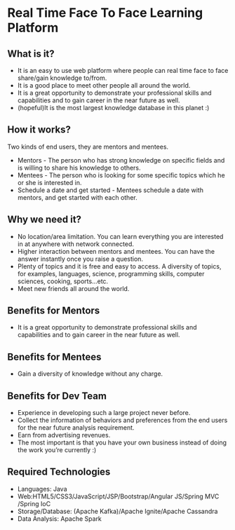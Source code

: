 # Real Time Face To Face Learning Platform
## What is it?
* It is an easy to use web platform where people can real time face to face share/gain knowledge to/from.
* It is a good place to meet other people all around the world.
* It is a great opportunity to demonstrate your professional  skills and capabilities and to gain career in the near future as well.
* (hopeful)It is the most largest knowledge database in this planet :)
## How it works?
Two kinds of end users, they are mentors and mentees.
* Mentors - The person who has strong knowledge on specific fields and is willing to share his knowledge to others.
* Mentees - The person who is looking for some specific topics which he or she is interested in.
* Schedule a date and get started - Mentees schedule a date with mentors, and get started with each other.
## Why we need it?
* No location/area limitation. You can learn everything you are interested in at anywhere with network connected.
* Higher interaction between mentors and mentees. You can have the answer instantly once you raise a question.
* Plenty of topics and it is free and easy to access. A diversity of topics, for examples, languages, science, programming skills, computer sciences, cooking, sports…etc.
* Meet new friends all around the world.
## Benefits for Mentors
* It is a great opportunity to demonstrate professional  skills and capabilities and to gain career in the near future as well.
## Benefits for Mentees
* Gain a diversity of knowledge without any charge.
## Benefits for Dev Team
* Experience in developing such a large project never before.
* Collect the information of behaviors and preferences from the end users for the near future analysis requirement.
* Earn from advertising revenues.
* The most important is that you have your own business instead of doing the work you’re currently :)
## Required Technologies
* Languages: Java
* Web:HTML5/CSS3/JavaScript/JSP/Bootstrap/Angular JS/Spring MVC /Spring IoC
* Storage/Database:  (Apache Kafka)/Apache Ignite/Apache Cassandra
* Data Analysis: Apache Spark
